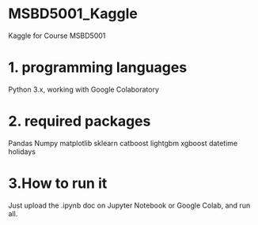 # MSBD5001_Kaggle
Kaggle for Course MSBD5001
# 1. programming languages
  Python 3.x, working with Google Colaboratory
# 2. required packages
  Pandas
  Numpy
  matplotlib
  sklearn
  catboost
  lightgbm
  xgboost
  datetime
  holidays
# 3.How to run it
  Just upload the .ipynb doc on Jupyter Notebook or Google Colab, and run all.
  
